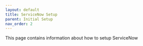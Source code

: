 ```yaml
---
layout: default
title: ServiceNow Setup
parent: Initial Setup
nav_order: 2
---
```


This page contains information about how to setup ServiceNow